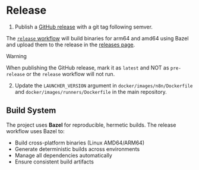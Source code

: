 # Release

1. Publish a [GitHub release](https://github.com/n8n-io/task-runner-launcher/releases/new) with a git tag following semver.

The [`release` workflow](../.github/workflows/release.yml) will build binaries for arm64 and amd64 using Bazel and
upload them to the release in the [releases page](https://github.com/n8n-io/task-runner-launcher/releases).

> [!WARNING]
> When publishing the GitHub release, mark it as `latest` and NOT as `pre-release` or the `release` workflow will not run.

2. Update the `LAUNCHER_VERSION` argument in `docker/images/n8n/Dockerfile` and `docker/images/runners/Dockerfile` in the main repository.

## Build System

The project uses **Bazel** for reproducible, hermetic builds. The release workflow uses Bazel to:

- Build cross-platform binaries (Linux AMD64/ARM64)
- Generate deterministic builds across environments
- Manage all dependencies automatically
- Ensure consistent build artifacts
